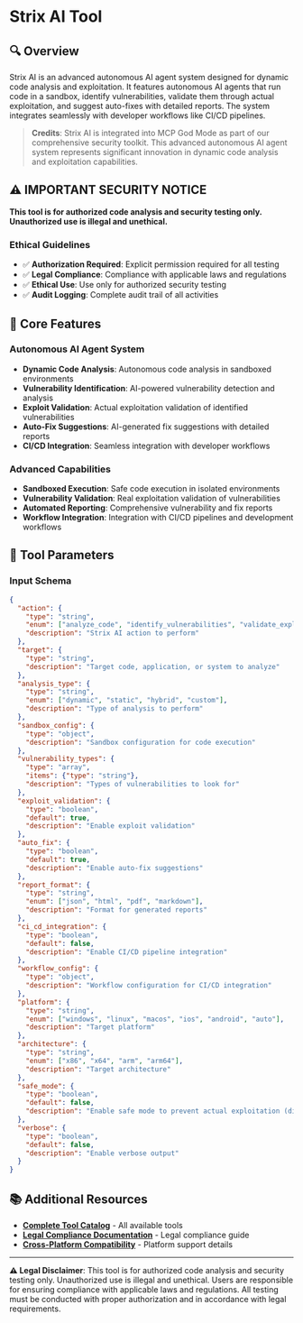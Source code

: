 # Strix AI Tool

## 🔍 **Overview**

Strix AI is an advanced autonomous AI agent system designed for dynamic code analysis and exploitation. It features autonomous AI agents that run code in a sandbox, identify vulnerabilities, validate them through actual exploitation, and suggest auto-fixes with detailed reports. The system integrates seamlessly with developer workflows like CI/CD pipelines.

> **Credits**: Strix AI is integrated into MCP God Mode as part of our comprehensive security toolkit. This advanced autonomous AI agent system represents significant innovation in dynamic code analysis and exploitation capabilities.

## ⚠️ **IMPORTANT SECURITY NOTICE**

**This tool is for authorized code analysis and security testing only. Unauthorized use is illegal and unethical.**

### **Ethical Guidelines**
- ✅ **Authorization Required**: Explicit permission required for all testing
- ✅ **Legal Compliance**: Compliance with applicable laws and regulations
- ✅ **Ethical Use**: Use only for authorized security testing
- ✅ **Audit Logging**: Complete audit trail of all activities

## 🎯 **Core Features**

### **Autonomous AI Agent System**
- **Dynamic Code Analysis**: Autonomous code analysis in sandboxed environments
- **Vulnerability Identification**: AI-powered vulnerability detection and analysis
- **Exploit Validation**: Actual exploitation validation of identified vulnerabilities
- **Auto-Fix Suggestions**: AI-generated fix suggestions with detailed reports
- **CI/CD Integration**: Seamless integration with developer workflows

### **Advanced Capabilities**
- **Sandboxed Execution**: Safe code execution in isolated environments
- **Vulnerability Validation**: Real exploitation validation of vulnerabilities
- **Automated Reporting**: Comprehensive vulnerability and fix reports
- **Workflow Integration**: Integration with CI/CD pipelines and development workflows

## 🔧 **Tool Parameters**

### **Input Schema**
```json
{
  "action": {
    "type": "string",
    "enum": ["analyze_code", "identify_vulnerabilities", "validate_exploits", "suggest_fixes", "generate_report", "integrate_workflow", "sandbox_execution", "vulnerability_scanning", "exploit_validation", "auto_fix_generation", "ci_cd_integration", "dynamic_analysis", "static_analysis", "hybrid_analysis", "custom_analysis"],
    "description": "Strix AI action to perform"
  },
  "target": {
    "type": "string",
    "description": "Target code, application, or system to analyze"
  },
  "analysis_type": {
    "type": "string",
    "enum": ["dynamic", "static", "hybrid", "custom"],
    "description": "Type of analysis to perform"
  },
  "sandbox_config": {
    "type": "object",
    "description": "Sandbox configuration for code execution"
  },
  "vulnerability_types": {
    "type": "array",
    "items": {"type": "string"},
    "description": "Types of vulnerabilities to look for"
  },
  "exploit_validation": {
    "type": "boolean",
    "default": true,
    "description": "Enable exploit validation"
  },
  "auto_fix": {
    "type": "boolean",
    "default": true,
    "description": "Enable auto-fix suggestions"
  },
  "report_format": {
    "type": "string",
    "enum": ["json", "html", "pdf", "markdown"],
    "description": "Format for generated reports"
  },
  "ci_cd_integration": {
    "type": "boolean",
    "default": false,
    "description": "Enable CI/CD pipeline integration"
  },
  "workflow_config": {
    "type": "object",
    "description": "Workflow configuration for CI/CD integration"
  },
  "platform": {
    "type": "string",
    "enum": ["windows", "linux", "macos", "ios", "android", "auto"],
    "description": "Target platform"
  },
  "architecture": {
    "type": "string",
    "enum": ["x86", "x64", "arm", "arm64"],
    "description": "Target architecture"
  },
  "safe_mode": {
    "type": "boolean",
    "default": false,
    "description": "Enable safe mode to prevent actual exploitation (disabled by default for full functionality)"
  },
  "verbose": {
    "type": "boolean",
    "default": false,
    "description": "Enable verbose output"
  }
}
```

## 📚 **Additional Resources**

- **[Complete Tool Catalog](docs/general/TOOL_CATALOG.md)** - All available tools
- **[Legal Compliance Documentation](docs/legal/LEGAL_COMPLIANCE.md)** - Legal compliance guide
- **[Cross-Platform Compatibility](docs/CROSS_PLATFORM_COMPATIBILITY.md)** - Platform support details

---

**⚠️ Legal Disclaimer**: This tool is for authorized code analysis and security testing only. Unauthorized use is illegal and unethical. Users are responsible for ensuring compliance with applicable laws and regulations. All testing must be conducted with proper authorization and in accordance with legal requirements.
